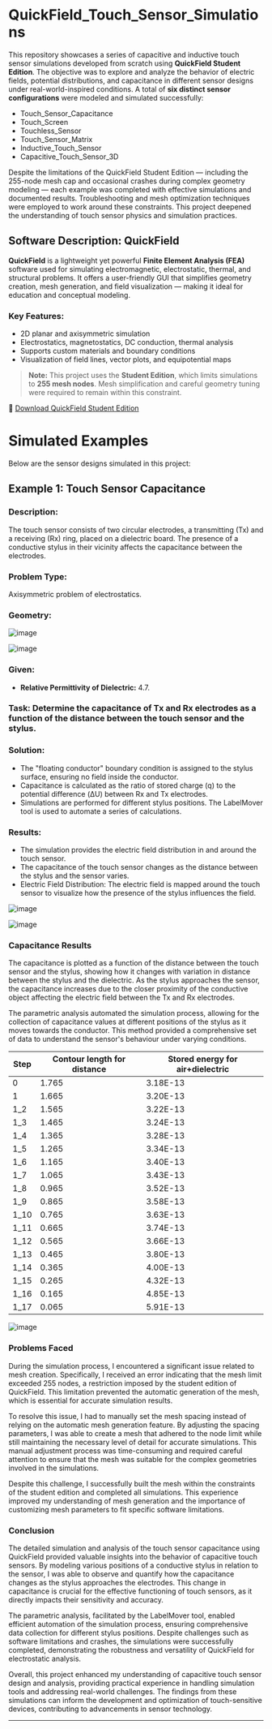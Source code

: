 # QuickField_Touch_Sensor_Simulations

This repository showcases a series of capacitive and inductive touch sensor simulations developed from scratch using **QuickField Student Edition**. The objective was to explore and analyze the behavior of electric fields, potential distributions, and capacitance in different sensor designs under real-world-inspired conditions. A total of **six distinct sensor configurations** were modeled and simulated successfully:

- Touch_Sensor_Capacitance
- Touch_Screen
- Touchless_Sensor
- Touch_Sensor_Matrix
- Inductive_Touch_Sensor
- Capacitive_Touch_Sensor_3D

Despite the limitations of the QuickField Student Edition — including the 255-node mesh cap and occasional crashes during complex geometry modeling — each example was completed with effective simulations and documented results. Troubleshooting and mesh optimization techniques were employed to work around these constraints. This project deepened the understanding of touch sensor physics and simulation practices.



## Software Description: QuickField

**QuickField** is a lightweight yet powerful **Finite Element Analysis (FEA)** software used for simulating electromagnetic, electrostatic, thermal, and structural problems. It offers a user-friendly GUI that simplifies geometry creation, mesh generation, and field visualization — making it ideal for education and conceptual modeling.

### Key Features:
- 2D planar and axisymmetric simulation
- Electrostatics, magnetostatics, DC conduction, thermal analysis
- Supports custom materials and boundary conditions
- Visualization of field lines, vector plots, and equipotential maps

> **Note:** This project uses the **Student Edition**, which limits simulations to **255 mesh nodes**. Mesh simplification and careful geometry tuning were required to remain within this constraint.

🔗 [Download QuickField Student Edition](https://quickfield.com/free_student_version.htm)


# Simulated Examples
Below are the sensor designs simulated in this project:

## Example 1: Touch Sensor Capacitance

### Description: 
The touch sensor consists of two circular electrodes, a transmitting (Tx) and a receiving (Rx) ring, placed on a dielectric board. The presence of a conductive stylus in their vicinity affects the capacitance between the electrodes.

### Problem Type:
Axisymmetric problem of electrostatics.

### Geometry:

![image](https://github.com/user-attachments/assets/d8b25f09-11c0-4f07-8ea1-419335228bdc)

![image](https://github.com/user-attachments/assets/b472d5a2-4139-466f-bf01-f60e126fdf28)

### Given:
- **Relative Permittivity of Dielectric:** 4.7.

### Task: Determine the capacitance of Tx and Rx electrodes as a function of the distance between the touch sensor and the stylus.

### Solution:
- The "floating conductor" boundary condition is assigned to the stylus surface, ensuring no field inside the conductor.
- Capacitance is calculated as the ratio of stored charge (q) to the potential difference (ΔU) between Rx and Tx electrodes.
- Simulations are performed for different stylus positions. The LabelMover tool is used to automate a series of calculations.

### Results:
- The simulation provides the electric field distribution in and around the touch sensor.
- The capacitance of the touch sensor changes as the distance between the stylus and the sensor varies.
- Electric Field Distribution: The electric field is mapped around the touch sensor to visualize how the presence of the stylus influences the field.

![image](https://github.com/user-attachments/assets/84c90708-e673-4fe6-a350-00ecf42cf794)

![image](https://github.com/user-attachments/assets/f5893a6d-47c1-4f29-947e-1e3de4c86837)

### Capacitance Results

The capacitance is plotted as a function of the distance between the touch sensor and the stylus, showing how it changes with variation in distance between the stylus and the dielectric. As the stylus approaches the sensor, the capacitance increases due to the closer proximity of the conductive object affecting the electric field between the Tx and Rx electrodes.

The parametric analysis automated the simulation process, allowing for the collection of capacitance values at different positions of the stylus as it moves towards the conductor. This method provided a comprehensive set of data to understand the sensor's behaviour under varying conditions.

| Step   | Contour length for distance | Stored energy for air+dielectric |
|--------|------------------------------|----------------------------------|
| 0      | 1.765                        | 3.18E-13                         |
| 1      | 1.665                        | 3.20E-13                         |
| 1_2    | 1.565                        | 3.22E-13                         |
| 1_3    | 1.465                        | 3.24E-13                         |
| 1_4    | 1.365                        | 3.28E-13                         |
| 1_5    | 1.265                        | 3.34E-13                         |
| 1_6    | 1.165                        | 3.40E-13                         |
| 1_7    | 1.065                        | 3.43E-13                         |
| 1_8    | 0.965                        | 3.52E-13                         |
| 1_9    | 0.865                        | 3.58E-13                         |
| 1_10   | 0.765                        | 3.63E-13                         |
| 1_11   | 0.665                        | 3.74E-13                         |
| 1_12   | 0.565                        | 3.66E-13                         |
| 1_13   | 0.465                        | 3.80E-13                         |
| 1_14   | 0.365                        | 4.00E-13                         |
| 1_15   | 0.265                        | 4.32E-13                         |
| 1_16   | 0.165                        | 4.85E-13                         |
| 1_17   | 0.065                        | 5.91E-13                         |



![image](https://github.com/user-attachments/assets/5582fe58-5b92-4a2a-adc4-17d947f12598)


### Problems Faced

During the simulation process, I encountered a significant issue related to mesh creation. Specifically, I received an error indicating that the mesh limit exceeded 255 nodes, a restriction imposed by the student edition of QuickField. This limitation prevented the automatic generation of the mesh, which is essential for accurate simulation results.

To resolve this issue, I had to manually set the mesh spacing instead of relying on the automatic mesh generation feature. By adjusting the spacing parameters, I was able to create a mesh that adhered to the node limit while still maintaining the necessary level of detail for accurate simulations. This manual adjustment process was time-consuming and required careful attention to ensure that the mesh was suitable for the complex geometries involved in the simulations.

Despite this challenge, I successfully built the mesh within the constraints of the student edition and completed all simulations. This experience improved my understanding of mesh generation and the importance of customizing mesh parameters to fit specific software limitations.



###  Conclusion

The detailed simulation and analysis of the touch sensor capacitance using QuickField provided valuable insights into the behavior of capacitive touch sensors. By modeling various positions of a conductive stylus in relation to the sensor, I was able to observe and quantify how the capacitance changes as the stylus approaches the electrodes. This change in capacitance is crucial for the effective functioning of touch sensors, as it directly impacts their sensitivity and accuracy.

The parametric analysis, facilitated by the LabelMover tool, enabled efficient automation of the simulation process, ensuring comprehensive data collection for different stylus positions. Despite challenges such as software limitations and crashes, the simulations were successfully completed, demonstrating the robustness and versatility of QuickField for electrostatic analysis.

Overall, this project enhanced my understanding of capacitive touch sensor design and analysis, providing practical experience in handling simulation tools and addressing real-world challenges. The findings from these simulations can inform the development and optimization of touch-sensitive devices, contributing to advancements in sensor technology.

---


